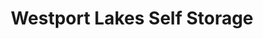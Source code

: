 ---
title: "Westport Lakes Self Storage"
url: /township-of-rideau-lakes/westport-lakes-self-storage/
shop: Mieten
---